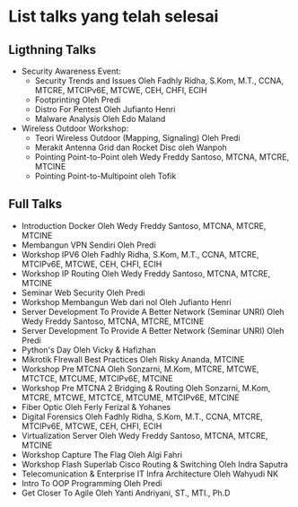 # List talks yang telah selesai

## Ligthning Talks
* Security Awareness Event:   
  * Security Trends and Issues Oleh Fadhly Ridha, S.Kom, M.T., CCNA, MTCRE, MTCIPv6E, MTCWE, CEH, CHFI, ECIH   
  * Footprinting Oleh Predi   
  * Distro For Pentest Oleh Jufianto Henri   
  * Malware Analysis Oleh Edo Maland   
* Wireless Outdoor Workshop:   
  * Teori Wireless Outdoor (Mapping, Signaling) Oleh Predi   
  * Merakit Antenna Grid dan Rocket Disc oleh Wanpoh   
  * Pointing Point-to-Point oleh Wedy Freddy Santoso, MTCNA, MTCRE, MTCINE   
  * Pointing Point-to-Multipoint oleh Tofik   


## Full Talks
* Introduction Docker Oleh Wedy Freddy Santoso, MTCNA, MTCRE, MTCINE   
* Membangun VPN Sendiri Oleh Predi   
* Workshop IPV6 Oleh Fadhly Ridha, S.Kom, M.T., CCNA, MTCRE, MTCIPv6E, MTCWE, CEH, CHFI, ECIH   
* Workshop IP Routing Oleh Wedy Freddy Santoso, MTCNA, MTCRE, MTCINE   
* Seminar Web Security Oleh Predi   
* Workshop Membangun Web dari nol Oleh Jufianto Henri   
* Server Development To Provide A Better Network (Seminar UNRI) Oleh Wedy Freddy Santoso, MTCNA, MTCRE, MTCINE   
* Server Development To Provide A Better Network (Seminar UNRI) Oleh Predi   
* Python's Day Oleh Vicky & Hafizhan
* Mikrotik FIrewall Best Practices Oleh Risky Ananda, MTCINE   
* Workshop Pre MTCNA Oleh Sonzarni, M.Kom, MTCRE, MTCWE, MTCTCE, MTCUME, MTCIPv6E, MTCINE   
* Workshop Pre MTCNA 2 Bridging & Routing Oleh Sonzarni, M.Kom, MTCRE, MTCWE, MTCTCE, MTCUME, MTCIPv6E, MTCINE   
* Fiber Optic Oleh Ferly Ferizal & Yohanes   
* Digital Forensics Oleh Fadhly Ridha, S.Kom, M.T., CCNA, MTCRE, MTCIPv6E, MTCWE, CEH, CHFI, ECIH   
* Virtualization Server Oleh Wedy Freddy Santoso, MTCNA, MTCRE, MTCINE   
* Workshop Capture The Flag Oleh Algi Fahri   
* Workshop Flash Superlab Cisco Routing & Switching Oleh Indra Saputra   
* Telecomunication & Enterprise IT Infra Architecture Oleh Wahyudi NK   
* Intro To OOP Programming Oleh Predi   
* Get Closer To Agile Oleh Yanti Andriyani, ST., MTI., Ph.D   
